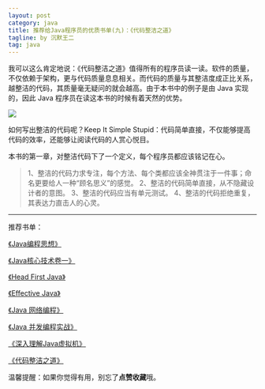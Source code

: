 ```yaml
---
layout: post
category: java
title: 推荐给Java程序员的优质书单(九)：《代码整洁之道》
tagline: by 沉默王二
tag: java
---
```


我可以这么肯定地说：《代码整洁之道》值得所有的程序员读一读。软件的质量，不仅依赖于架构，更与代码质量息息相关。而代码的质量与其整洁度成正比关系，越整洁的代码，其质量毫无疑问的就会越高。由于本书中的例子是由 Java 实现的，因此 Java 程序员在读这本书的时候有着天然的优势。

<!--more-->


![](http://www.itwanger.com/assets/images/2019/12/java-jvm-1.png)





如何写出整洁的代码呢？Keep It Simple Stupid：代码简单直接，不仅能够提高代码的效率，还能够让阅读代码的人赏心悦目。

本书的第一章，对整洁代码下了一个定义，每个程序员都应该铭记在心。

>1、整洁的代码力求专注，每个方法、每个类都应该全神贯注于一件事；命名更要给人一种“顾名思义”的感觉。
2、整洁的代码简单直接，从不隐藏设计者的意图。
3、整洁的代码应当有单元测试。
4、整洁的代码拒绝重复，其表达力直击人的心灵。

---------
推荐书单：

[《Java编程思想》](http://www.itwanger.com/java/2019/10/30/think-java-book-read-jianyi.html)

[《Java核心技术卷一》](http://www.itwanger.com/java/2019/11/14/java-core-advise.html)

[《Head First Java》](http://www.itwanger.com/java/2019/12/04/java-head-first-advise.html)

[《Effective Java》](http://www.itwanger.com/java/2019/12/06/java-effective-advise.html)

[《Java 网络编程》](http://www.itwanger.com/java/2019/12/07/java-wangluo-biancheng-advise.html)

[《Java 并发编程实战》](http://www.itwanger.com/java/2019/12/11/java-bingfa-biancheng-shizhan.html)

[《深入理解Java虚拟机》](http://www.itwanger.com/java/2019/12/11/java-jvm.html)

[《代码整洁之道》](http://www.itwanger.com/java/2019/12/11/java-clean-code.html)



温馨提醒：如果你觉得有用，别忘了**点赞收藏**哦。